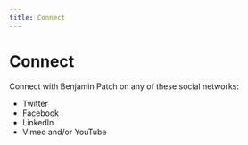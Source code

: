 ```yaml
---
title: Connect
---
```


# Connect

Connect with Benjamin Patch on any of these social networks:
- Twitter
- Facebook
- LinkedIn
- Vimeo and/or YouTube
